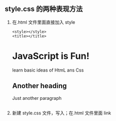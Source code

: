 ## style.css 的两种表现方法

1.  在.html 文件里面直接加入 style
    <!DOCTYPE html>
    <html lang="en">
      <head>
        <meta charset="UTF-8" />
        <meta name="viewport" content="width=device-width, initial-scale=1.0" />
        <title>Document</title>

        <style></style>
        <title></title>

      </head>
      <body>
        <h1>JavaScript is Fun!</h1>
        <p class="first">learn basic ideas of HtmL ans Css</p>
        <h2>Another heading</h2>
        <p class="second">Just another paragraph</p>
        <img src="" alt="" />
      </body>
    </html>

2.  新建 style.css 文件，写入；在.html 文件里面 link
<head>
  <meta charset="UTF-8" />
  <meta name="viewport" content="width=device-width, initial-scale=1.0" />
  <link href="style.css" rel="stylesheet" />
  <title>Learning HTML & CSS</title>
</head>
